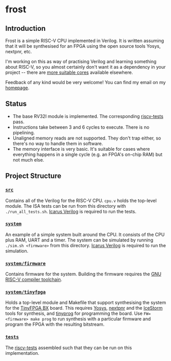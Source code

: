 # frost

## Introduction

Frost is a simple RISC-V CPU implemented in Verilog. It is written
assuming that it will be synthesised for an FPGA using the open source
tools Yosys, nextpnr, etc.

I'm working on this as way of practising Verilog and learning
something about RISC-V, so you almost certainly don't want it as a
dependency in your project -- there
are [more suitable cores](https://riscv.org/exchange/cores-socs/)
available elsewhere.

Feedback of any kind would be very welcome! You can find my email on
my [homepage](https://paulhorsfall.co.uk/).

## Status

* The base RV32I module is implemented. The
  corresponding [riscv-tests](https://github.com/riscv/riscv-tests/)
  pass.
* Instructions take between 3 and 6 cycles to execute. There is no
  pipelining.
* Unaligned memory reads are not supported. They don't trap either, so
  there's no way to handle them in software.
* The memory interface is very basic. It's suitable for cases where
  everything happens in a single cycle (e.g. an FPGA's on-chip RAM)
  but not much else.

## Project Structure

### [`src`](./src)

Contains all of the Verilog for the RISC-V CPU. `cpu.v` holds the
top-level module. The ISA tests can be run from this directory with
`./run_all_tests.sh`. [Icarus Verilog](http://iverilog.icarus.com/) is
required to run the tests.

### [`system`](./system)

An example of a simple system built around the CPU. It consists of the
CPU plus RAM, UART and a timer. The system can be simulated by running
`./sim.sh <firmware>` from this
directory. [Icarus Verilog](http://iverilog.icarus.com/) is required
to run the simulation.

### [`system/firmware`](./system/firmware)

Contains firmware for the system. Building the firmware requires
the
[GNU RISC-V compiler toolchain](https://github.com/riscv/riscv-gnu-toolchain).

### [`system/tinyfpga`](./system/tinyfpga)

Holds a top-level module and Makefile that support synthesising the
system for the [TinyFPGA BX](https://github.com/tinyfpga/TinyFPGA-BX)
board. This
requires
[Yosys](https://github.com/YosysHQ/yosys),
[nextpnr](https://github.com/YosysHQ/nextpnr) and
the [IceStorm](https://github.com/YosysHQ/icestorm) tools for
synthesis, and [tinyprog](https://pypi.org/project/tinyprog/) for
programming the board. Use `FW=<firmware> make prog` to run synthesis
with a particular firmware and program the FPGA with the resulting
bitstream.

### [`tests`](./tests)

The [riscv-tests](https://github.com/riscv/riscv-tests/) assembled
such that they can be run on this implementation.
